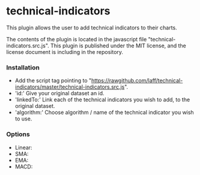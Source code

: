 technical-indicators
====================
This plugin allows the user to add technical indicators to their charts.

The contents of the plugin is located in the javascript file "technical-indicators.src.js". 
This plugin is published under the MIT license, and the license document is including in the repository.

### Installation
* Add the script tag pointing to "https://rawgithub.com/laff/technical-indicators/master/technical-indicators.src.js".
* 'id:'
Give your original dataset an id.
* 'linkedTo:'
Link each of the technical indicators you wish to add, to the original dataset.
* 'algorithm:'
Choose algorithm / name of the technical indicator you wish to use.


### Options
* Linear:
* SMA: 
* EMA: 
* MACD: 